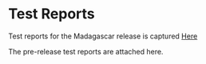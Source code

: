 # Test Reports

Test reports for the Madagascar release is captured [Here](https://drive.google.com/drive/folders/1uKkHbkpE76hD4b60_FZgd55BKk3hjO60)

The pre-release test reports are attached here.